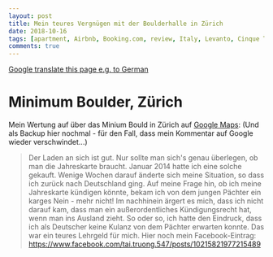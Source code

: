 ```yaml
---
layout: post
title: Mein teures Vergnügen mit der Boulderhalle in Zürich
date: 2018-10-16
tags: [apartment, Airbnb, Booking.com, review, Italy, Levanto, Cinque Terre, Alghero, Sardinia]
comments: true
---
```

[Google translate this page e.g. to German](https://translate.google.com/translate?hl=en&sl=de&tl=en&u=https%3A%2F%2Ftaitruong.github.io%2Fmr-t.org%2F2018%2F10%2F16%2FBoulder-Minimum-review%2F)

# Minimum Boulder, Zürich

Mein Wertung auf über das Minium Bould in Zürich auf [Google Maps](https://goo.gl/maps/QTBqybvq1eD2):
(Und als Backup hier nochmal - für den Fall, dass mein Kommentar auf Google wieder verschwindet...)
> Der Laden an sich ist gut. Nur sollte man sich's genau überlegen, ob man die Jahreskarte braucht. Januar 2014 hatte ich eine solche gekauft. Wenige Wochen darauf änderte sich meine Situation, so dass ich zurück nach Deutschland ging. Auf meine Frage hin, ob ich meine Jahreskarte kündigen könnte, bekam ich von dem jungen Pächter ein karges Nein - mehr nicht! Im nachhinein ärgert es mich, dass ich nicht darauf kam, dass man ein außerordentliches Kündigungsrecht hat, wenn man ins Ausland zieht. So oder so, ich hatte den Eindruck, dass ich als Deutscher keine Kulanz von dem Pächter erwarten konnte. Das war ein teures Lehrgeld für mich. Hier noch mein Facebook-Eintrag: https://www.facebook.com/tai.truong.547/posts/10215821977215489


